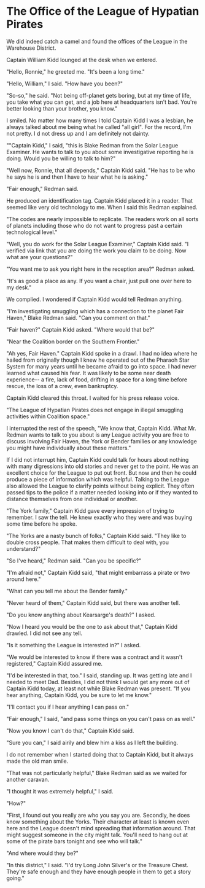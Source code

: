 # The Office of the League of Hypatian Pirates #

We did indeed catch a camel and found the offices of the League in the
Warehouse District.

Captain William Kidd lounged at the desk when we entered.

"Hello, Ronnie," he greeted me. "It's been a long time."

"Hello, William," I said. "How have you been?"

"So-so," he said. "Not being off-planet gets boring, but at my time of
life, you take what you can get, and a job here at headquarters isn't
bad. You're better looking than your brother, you know."

I smiled. No matter how many times I told Captain Kidd I was a lesbian,
he always talked about me being what he called "all girl". For the
record, I'm not pretty. I d not dress up and I am definitely not dainty.

""Captain Kidd," I said, "this is Blake Redman from the Solar League
Examiner. He wants to talk to you about some investigative reporting he
is doing. Would you be willing to talk to him?"

"Well now, Ronnie, that all depends," Captain Kidd said. "He has to be
who he says he is and then I have to hear what he is asking."

"Fair enough," Redman said.

He produced an identification tag. Captain Kidd placed it in a reader.
That seemed like very old technology to me. When I said this Redman
explained.

"The codes are nearly impossible to replicate. The readers work on all
sorts of planets including those who do not want to progress past a
certain technological level."

"Well, you do work for the Solar League Examiner," Captain Kidd said. "I
verified via link that you are doing the work you claim to be doing. Now
what are your questions?"

"You want me to ask you right here in the reception area?" Redman
asked.

"It's as good a place as any. If you want a chair, just pull one over
here to my desk."

We complied. I wondered if Captain Kidd would tell Redman anything.

"I'm investigating smuggling which has a connection to the planet Fair
Haven," Blake Redman said. "Can you comment on that."

"Fair haven?" Captain Kidd asked. "Where would that be?"

"Near the Coalition border on the Southern Frontier."

"Ah yes, Fair Haven." Captain Kidd spoke in a drawl. I had no idea where
he hailed from originally though I knew he operated out of the Pharaoh
Star System for many years until he became afraid to go into space. I
had never learned what caused his fear. It was likely to be some near
death experience-- a fire, lack of food, drifting in space for a long
time before rescue, the loss of a crew, even bankruptcy.

Captain Kidd cleared this throat. I waited for his press release voice.

"The League of Hypatian Pirates does not engage in illegal smuggling
activities within Coalition space."

I interrupted the rest of the speech, "We know that, Captain Kidd. What
Mr. Redman wants to talk to you about is any League activity you are
free to discuss involving Fair Haven, the York or Bender families or any
knowledge you might have individually about these matters."

If I did not interrupt him, Captain Kidd could talk for hours about
nothing with many digressions into old stories and never get to the
point. He was an excellent choice for the League to put out front. But
now and then he could produce a piece of information which was helpful.
Talking to the League also allowed the League to clarify points without
being explicit. They often passed tips to the police if a matter needed
looking into or if they wanted to distance themselves from one
individual or another.

"The York family," Captain Kidd gave every impression of trying to
remember. I saw the tell. He knew exactly who they were and was buying
some time before he spoke.

"The Yorks are a nasty bunch of folks," Captain Kidd said. "They like to
double cross people. That makes them difficult to deal with, you
understand?"

"So I've heard," Redman said. "Can you be specific?"

"I'm afraid not," Captain Kidd said, "that might embarrass a pirate or
two around here."

"What can you tell me about the Bender family."

"Never heard of them," Captain Kidd said, but there was another tell.

"Do you know anything about Kearsarge's death?" I asked.

"Now I heard you would be the one to ask about that," Captain Kidd
drawled. I did not see any tell.

"Is it something the League is interested in?" I asked.

"We would be interested to know if there was a contract and it wasn't
registered," Captain Kidd assured me.

"I'd be interested in that, too." I said, standing up. It was getting
late and I needed to meet Dad. Besides, I did not think I would get any
more out of Captain Kidd today, at least not while Blake Redman was
present. "If you hear anything, Captain Kidd, you be sure to let me
know."

"I'll contact you if I hear anything I can pass on."

"Fair enough," I said, "and pass some things on you can't pass on as
well."

"Now you know I can't do that," Captain Kidd said.

"Sure you can," I said airily and blew him a kiss as I left the
building.

I do not remember when I started doing that to Captain Kidd, but it
always made the old man smile.

"That was not particularly helpful," Blake Redman said as we waited for
another caravan.

"I thought it was extremely helpful," I said.

"How?"

"First, I found out you really are who you say you are. Secondly, he
does know something about the Yorks. Their character at least is known
even here and the League doesn't mind spreading that information around.
That might suggest someone in the city might talk. You'll need to hang
out at some of the pirate bars tonight and see who will talk."

"And where would they be?"

"In this district," I said. "I'd try Long John Silver's or the Treasure
Chest. They're safe enough and they have enough people in them to get a
story going."
